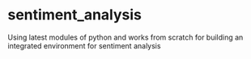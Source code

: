 # sentiment_analysis
Using latest modules of python and works from scratch for building an integrated environment for sentiment analysis

